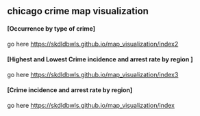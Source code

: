 ## chicago crime map visualization


#### [Occurrence by type of crime]

go here  https://skdldbwls.github.io/map_visualization/index2

#### [Highest and Lowest Crime incidence and arrest rate by region ]

go here  https://skdldbwls.github.io/map_visualization/index3

#### [Crime incidence and arrest rate by region]

go here  https://skdldbwls.github.io/map_visualization/index
